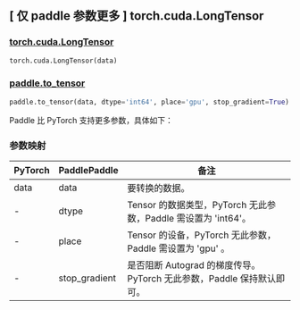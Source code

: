## [ 仅 paddle 参数更多 ] torch.cuda.LongTensor

### [torch.cuda.LongTensor](https://pytorch.org/docs/stable/tensors.html)

```python
torch.cuda.LongTensor(data)
```

### [paddle.to_tensor](https://www.paddlepaddle.org.cn/documentation/docs/zh/develop/api/paddle/to_tensor_cn.html#to-tensor)

```python
paddle.to_tensor(data, dtype='int64', place='gpu', stop_gradient=True)
```

Paddle 比 PyTorch 支持更多参数，具体如下：

### 参数映射

| PyTorch | PaddlePaddle | 备注                                                        |
| ------- | ------------ | ----------------------------------------------------------- |
| data    | data         | 要转换的数据。 |
| -       | dtype        | Tensor 的数据类型，PyTorch 无此参数，Paddle 需设置为 'int64'。   |
| -       | place        | Tensor 的设备，PyTorch 无此参数，Paddle 需设置为 'gpu' 。         |
| -       | stop_gradient | 是否阻断 Autograd 的梯度传导。PyTorch 无此参数，Paddle 保持默认即可。     |
